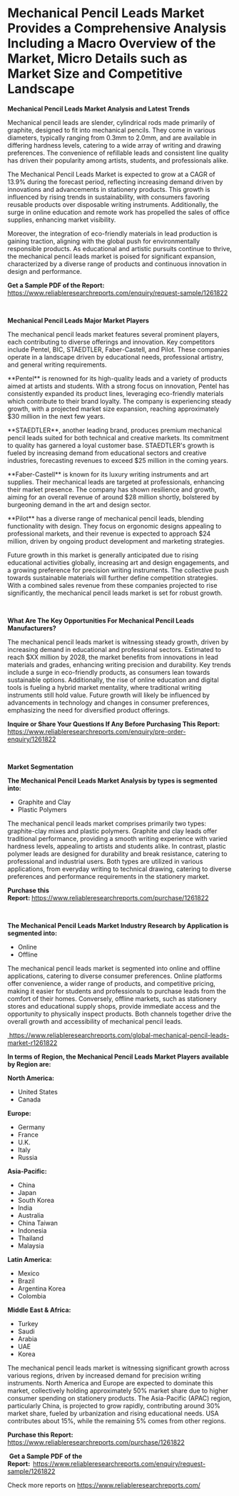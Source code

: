 <p><h1>Mechanical Pencil Leads Market Provides a Comprehensive Analysis Including a Macro Overview of the Market, Micro Details such as Market Size and Competitive Landscape</h1></p><p><strong>Mechanical Pencil Leads Market Analysis and Latest Trends</strong></p>
<p><p>Mechanical pencil leads are slender, cylindrical rods made primarily of graphite, designed to fit into mechanical pencils. They come in various diameters, typically ranging from 0.3mm to 2.0mm, and are available in differing hardness levels, catering to a wide array of writing and drawing preferences. The convenience of refillable leads and consistent line quality has driven their popularity among artists, students, and professionals alike.</p><p>The Mechanical Pencil Leads Market is expected to grow at a CAGR of 13.9% during the forecast period, reflecting increasing demand driven by innovations and advancements in stationery products. This growth is influenced by rising trends in sustainability, with consumers favoring reusable products over disposable writing instruments. Additionally, the surge in online education and remote work has propelled the sales of office supplies, enhancing market visibility.</p><p>Moreover, the integration of eco-friendly materials in lead production is gaining traction, aligning with the global push for environmentally responsible products. As educational and artistic pursuits continue to thrive, the mechanical pencil leads market is poised for significant expansion, characterized by a diverse range of products and continuous innovation in design and performance.</p></p>
<p><strong>Get a Sample PDF of the Report:&nbsp;</strong> <a href="https://www.reliableresearchreports.com/enquiry/request-sample/1261822?utm_campaign=2199&utm_medium=2&utm_source=Github&utm_content=ia&utm_term=06022025&utm_id=mechanical-pencil-leads">https://www.reliableresearchreports.com/enquiry/request-sample/1261822</a></p>
<p>&nbsp;</p>
<p><strong>Mechanical Pencil Leads Major Market Players</strong></p>
<p><p>The mechanical pencil leads market features several prominent players, each contributing to diverse offerings and innovation. Key competitors include Pentel, BIC, STAEDTLER, Faber-Castell, and Pilot. These companies operate in a landscape driven by educational needs, professional artistry, and general writing requirements.</p><p>**Pentel** is renowned for its high-quality leads and a variety of products aimed at artists and students. With a strong focus on innovation, Pentel has consistently expanded its product lines, leveraging eco-friendly materials which contribute to their brand loyalty. The company is experiencing steady growth, with a projected market size expansion, reaching approximately $30 million in the next few years.</p><p>**STAEDTLER**, another leading brand, produces premium mechanical pencil leads suited for both technical and creative markets. Its commitment to quality has garnered a loyal customer base. STAEDTLER's growth is fueled by increasing demand from educational sectors and creative industries, forecasting revenues to exceed $25 million in the coming years.</p><p>**Faber-Castell** is known for its luxury writing instruments and art supplies. Their mechanical leads are targeted at professionals, enhancing their market presence. The company has shown resilience and growth, aiming for an overall revenue of around $28 million shortly, bolstered by burgeoning demand in the art and design sector.</p><p>**Pilot** has a diverse range of mechanical pencil leads, blending functionality with design. They focus on ergonomic designs appealing to professional markets, and their revenue is expected to approach $24 million, driven by ongoing product development and marketing strategies.</p><p>Future growth in this market is generally anticipated due to rising educational activities globally, increasing art and design engagements, and a growing preference for precision writing instruments. The collective push towards sustainable materials will further define competition strategies. With a combined sales revenue from these companies projected to rise significantly, the mechanical pencil leads market is set for robust growth.</p></p>
<p>&nbsp;</p>
<p><strong>What Are The Key Opportunities For Mechanical Pencil Leads Manufacturers?</strong></p>
<p><p>The mechanical pencil leads market is witnessing steady growth, driven by increasing demand in educational and professional sectors. Estimated to reach $XX million by 2028, the market benefits from innovations in lead materials and grades, enhancing writing precision and durability. Key trends include a surge in eco-friendly products, as consumers lean towards sustainable options. Additionally, the rise of online education and digital tools is fueling a hybrid market mentality, where traditional writing instruments still hold value. Future growth will likely be influenced by advancements in technology and changes in consumer preferences, emphasizing the need for diversified product offerings.</p></p>
<p><strong>Inquire or Share Your Questions If Any Before Purchasing This Report:</strong> <a href="https://www.reliableresearchreports.com/enquiry/pre-order-enquiry/1261822?utm_campaign=2199&utm_medium=2&utm_source=Github&utm_content=ia&utm_term=06022025&utm_id=mechanical-pencil-leads">https://www.reliableresearchreports.com/enquiry/pre-order-enquiry/1261822</a></p>
<p>&nbsp;</p>
<p><strong>Market Segmentation</strong></p>
<p><strong>The Mechanical Pencil Leads Market Analysis by types is segmented into:</strong></p>
<p><ul><li>Graphite and Clay</li><li>Plastic Polymers</li></ul></p>
<p><p>The mechanical pencil leads market comprises primarily two types: graphite-clay mixes and plastic polymers. Graphite and clay leads offer traditional performance, providing a smooth writing experience with varied hardness levels, appealing to artists and students alike. In contrast, plastic polymer leads are designed for durability and break resistance, catering to professional and industrial users. Both types are utilized in various applications, from everyday writing to technical drawing, catering to diverse preferences and performance requirements in the stationery market.</p></p>
<p><strong>Purchase this Report:&nbsp;</strong><a href="https://www.reliableresearchreports.com/purchase/1261822?utm_campaign=2199&utm_medium=2&utm_source=Github&utm_content=ia&utm_term=06022025&utm_id=mechanical-pencil-leads">https://www.reliableresearchreports.com/purchase/1261822</a></p>
<p>&nbsp;</p>
<p><strong>The Mechanical Pencil Leads Market Industry Research by Application is segmented into:</strong></p>
<p><ul><li>Online</li><li>Offline</li></ul></p>
<p><p>The mechanical pencil leads market is segmented into online and offline applications, catering to diverse consumer preferences. Online platforms offer convenience, a wider range of products, and competitive pricing, making it easier for students and professionals to purchase leads from the comfort of their homes. Conversely, offline markets, such as stationery stores and educational supply shops, provide immediate access and the opportunity to physically inspect products. Both channels together drive the overall growth and accessibility of mechanical pencil leads.</p></p>
<p><a href="https://www.reliableresearchreports.com/global-mechanical-pencil-leads-market-r1261822?utm_campaign=2199&utm_medium=2&utm_source=Github&utm_content=ia&utm_term=06022025&utm_id=mechanical-pencil-leads">&nbsp;https://www.reliableresearchreports.com/global-mechanical-pencil-leads-market-r1261822</a></p>
<p><strong>In terms of Region, the Mechanical Pencil Leads Market Players available by Region are:</strong></p>
<p>
    <p> <strong> North America: </strong>
        <ul>
            <li>United States</li>
            <li>Canada</li>
        </ul>
        </p> 
    <p> <strong> Europe: </strong>
        <ul>
            <li>Germany</li>
            <li>France</li>
            <li>U.K.</li>
            <li>Italy</li>
            <li>Russia</li>
        </ul>
        </p> 
    <p> <strong> Asia-Pacific: </strong>
        <ul>
            <li>China</li>
            <li>Japan</li>
            <li>South Korea</li>
            <li>India</li>
            <li>Australia</li>
            <li>China Taiwan</li>
            <li>Indonesia</li>
            <li>Thailand</li>
            <li>Malaysia</li>
        </ul>
        </p> 
    <p> <strong> Latin America: </strong>
        <ul>
            <li>Mexico</li>
            <li>Brazil</li>
            <li>Argentina Korea</li>
            <li>Colombia</li>
        </ul>
        </p> 
    <p> <strong> Middle East & Africa: </strong>
        <ul>
            <li>Turkey</li>
            <li>Saudi</li>
            <li>Arabia</li>
            <li>UAE</li>
            <li>Korea</li>
        </ul>
    </p>
    </p>
<p><p>The mechanical pencil leads market is witnessing significant growth across various regions, driven by increased demand for precision writing instruments. North America and Europe are expected to dominate this market, collectively holding approximately 50% market share due to higher consumer spending on stationery products. The Asia-Pacific (APAC) region, particularly China, is projected to grow rapidly, contributing around 30% market share, fueled by urbanization and rising educational needs. USA contributes about 15%, while the remaining 5% comes from other regions.</p></p>
<p><strong>Purchase this Report: </strong><a href="https://www.reliableresearchreports.com/purchase/1261822?utm_campaign=2199&utm_medium=2&utm_source=Github&utm_content=ia&utm_term=06022025&utm_id=mechanical-pencil-leads">https://www.reliableresearchreports.com/purchase/1261822</a></p>
<p>&nbsp;<strong>Get a Sample PDF of the Report:&nbsp;&nbsp;</strong><a href="https://www.reliableresearchreports.com/enquiry/request-sample/1261822?utm_campaign=2199&utm_medium=2&utm_source=Github&utm_content=ia&utm_term=06022025&utm_id=mechanical-pencil-leads">https://www.reliableresearchreports.com/enquiry/request-sample/1261822</a></p>
<p><strong></strong></p>
<p>Check more reports on <a href="https://www.reliableresearchreports.com/?utm_campaign=2199&utm_medium=2&utm_source=Github&utm_content=ia&utm_term=06022025&utm_id=mechanical-pencil-leads">https://www.reliableresearchreports.com/</a></p>